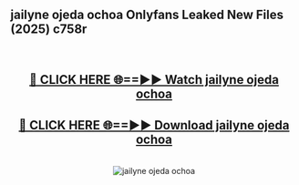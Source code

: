 <h2>jailyne ojeda ochoa Onlyfans Leaked New Files (2025) c758r</h2>
<br>
<div align="center">
<h2><a href="https://mediafiles.top/jailyne_ojeda_ochoa&ref=git" rel="nofollow">🔴 CLICK HERE 🌐==►► Watch jailyne ojeda ochoa</a></h2>
<h2><a href="https://mediafiles.top/jailyne_ojeda_ochoa&ref=git" rel="nofollow">🔴 CLICK HERE 🌐==►► Download jailyne ojeda ochoa</a></h2>
<br>
<a href="https://mediafiles.top/jailyne_ojeda_ochoa&ref=git" rel="nofollow" data-target="animated-image.originalLink"><img src="https://i.ibb.co.com/xMMVF88/686577567.gif" alt="jailyne ojeda ochoa" style="max-width: 100%; display: inline-block;" data-target="animated-image.originalImage"></a>
</div>
<br>
<br>